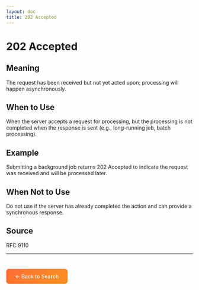 ```yaml
---
layout: doc
title: 202 Accepted
---
```


# 202 Accepted

## Meaning

The request has been received but not yet acted upon; processing will happen asynchronously.

## When to Use

When the server accepts a request for processing, but the processing is not completed when the response is sent (e.g., long-running job, batch processing).

## Example

Submitting a background job returns 202 Accepted to indicate the request was received and will be processed later.

## When Not to Use

Do not use if the server has already completed the action and can provide a synchronous response.

## Source

RFC 9110

---

<div style="margin-top: 40px;">
  <a href="/" style="display: inline-block; padding: 12px 24px; background: linear-gradient(135deg, #ff6b35, #f7931e); color: white; text-decoration: none; border-radius: 8px; font-weight: 500;">← Back to Search</a>
</div>
